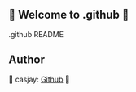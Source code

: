 ## 👋 Welcome to .github 🚀  

.github README  
  
  
## Author  

🤖 casjay: [Github](https://github.com/casjay) 🤖  
